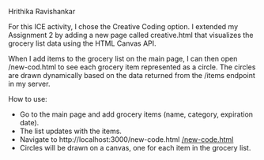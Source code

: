 Hrithika Ravishankar

For this ICE activity, I chose the Creative Coding option. I extended my Assignment 2 by adding a new page called creative.html that visualizes the grocery list data using the HTML Canvas API.

When I add items to the grocery list on the main page, I can then open /new-cod.html to see each grocery item represented as a circle. The circles are drawn dynamically based on the data returned from the /items endpoint in my server.

How to use:
- Go to the main page and add grocery items (name, category, expiration date).
- The list updates with the items.
- Navigate to http://localhost:3000/new-code.html
[/new-code.html](https://ice04-hrithikaravishankar.onrender.com/new-code.html)
- Circles will be drawn on a canvas, one for each item in the grocery list.